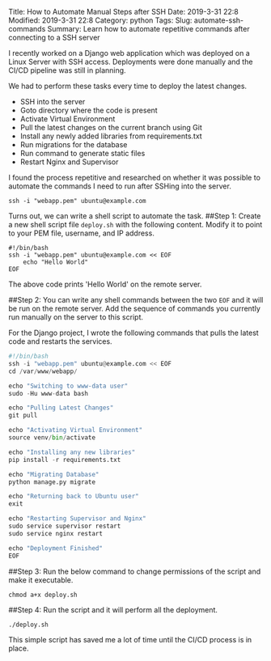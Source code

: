 Title: How to Automate Manual Steps after SSH
Date: 2019-3-31 22:8
Modified: 2019-3-31 22:8
Category: python
Tags:
Slug: automate-ssh-commands
Summary: Learn how to automate repetitive commands after connecting to a SSH server

I recently worked on a Django web application which was deployed on a Linux Server with SSH access. Deployments
were done manually and the CI/CD pipeline was still in planning.

We had to perform these tasks every time to deploy the latest changes.

- SSH into the server
- Goto directory where the code is present
- Activate Virtual Environment
- Pull the latest changes on the current branch using Git
- Install any newly added libraries from requirements.txt
- Run migrations for the database
- Run command to generate static files
- Restart Nginx and Supervisor

I found the process repetitive and researched on whether it was possible to automate the commands I need to run
after SSHing into the server.
```shell
ssh -i "webapp.pem" ubuntu@example.com
```

Turns out, we can write a shell script to automate the task.
##Step 1:
Create a new shell script file `deploy.sh` with the following content. Modify it to point to your PEM file, username, and IP address.
```shell
#!/bin/bash
ssh -i "webapp.pem" ubuntu@example.com << EOF
    echo "Hello World"
EOF
```

The above code prints 'Hello World' on the remote server.

##Step 2:
You can write any shell commands between the two `EOF` and it will be run on the remote server.
Add the sequence of commands you currently run manually on the server to this script.

For the Django project, I wrote the following commands that pulls the latest code and restarts the services.
```python
#!/bin/bash
ssh -i "webapp.pem" ubuntu@example.com << EOF
cd /var/www/webapp/

echo "Switching to www-data user"
sudo -Hu www-data bash

echo "Pulling Latest Changes"
git pull

echo "Activating Virtual Environment"
source venv/bin/activate

echo "Installing any new libraries"
pip install -r requirements.txt

echo "Migrating Database"
python manage.py migrate

echo "Returning back to Ubuntu user"
exit

echo "Restarting Supervisor and Nginx"
sudo service supervisor restart
sudo service nginx restart

echo "Deployment Finished"
EOF
```

##Step 3:
Run the below command to change permissions of the script and make it executable.
```shell
chmod a+x deploy.sh
```

##Step 4:
Run the script and it will perform all the deployment.
```shell
./deploy.sh
```

This simple script has saved me a lot of time until the CI/CD process is in place.